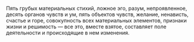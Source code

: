 Пять грубых материальных стихий, ложное эго, разум, непроявленное, десять органов чувств и ум, пять объектов чувств, желание, ненависть, счастье и горе, совокупность всех материальных элементов, признаки жизни и решимость — все это, вместе взятое, составляет поле деятельности и происходящие в нем изменения.